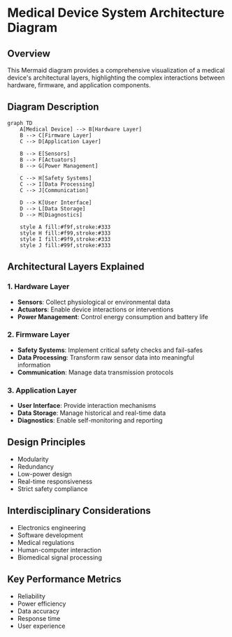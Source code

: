# Medical Device System Architecture Diagram

## Overview

This Mermaid diagram provides a comprehensive visualization of a medical device's architectural layers, highlighting the complex interactions between hardware, firmware, and application components.

<!-- [MermaidChart: 14305222-22be-48f9-8445-8f96e530278e] -->

## Diagram Description

```mermaid
graph TD
    A[Medical Device] --> B[Hardware Layer]
    B --> C[Firmware Layer]
    C --> D[Application Layer]

    B --> E[Sensors]
    B --> F[Actuators]
    B --> G[Power Management]

    C --> H[Safety Systems]
    C --> I[Data Processing]
    C --> J[Communication]

    D --> K[User Interface]
    D --> L[Data Storage]
    D --> M[Diagnostics]

    style A fill:#f9f,stroke:#333
    style H fill:#f99,stroke:#333
    style I fill:#9f9,stroke:#333
    style J fill:#99f,stroke:#333
```

## Architectural Layers Explained

### 1. Hardware Layer

- **Sensors**: Collect physiological or environmental data
- **Actuators**: Enable device interactions or interventions
- **Power Management**: Control energy consumption and battery life

### 2. Firmware Layer

- **Safety Systems**: Implement critical safety checks and fail-safes
- **Data Processing**: Transform raw sensor data into meaningful information
- **Communication**: Manage data transmission protocols

### 3. Application Layer

- **User Interface**: Provide interaction mechanisms
- **Data Storage**: Manage historical and real-time data
- **Diagnostics**: Enable self-monitoring and reporting

## Design Principles

- Modularity
- Redundancy
- Low-power design
- Real-time responsiveness
- Strict safety compliance

## Interdisciplinary Considerations

- Electronics engineering
- Software development
- Medical regulations
- Human-computer interaction
- Biomedical signal processing

## Key Performance Metrics

- Reliability
- Power efficiency
- Data accuracy
- Response time
- User experience
